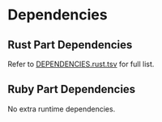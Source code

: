 # Dependencies

## Rust Part Dependencies

Refer to [DEPENDENCIES.rust.tsv](DEPENDENCIES.rust.tsv) for full list.

## Ruby Part Dependencies

No extra runtime dependencies.
